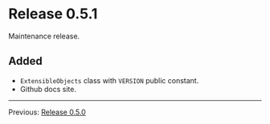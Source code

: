 # Release 0.5.1

Maintenance release.

## Added

- `ExtensibleObjects` class with `VERSION` public constant.
- Github docs site.

---
Previous: [Release 0.5.0](CHANGELOG-0.5.0.md)
